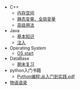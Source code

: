 - C++ 
	-  [内存空间](内存模型和名称空间.md)
	-  [静态变量、全局变量](C++小结.md)
	-  [高级用法](#)
- Java
	- [基本知识](#)
	- [注入](#)
- Operating System
	- [OS start](#)
- DataBase
  - [期末复习](数据库小结.md)
- python入门书籍
  - [Python编程:从入门到实践.pdf](https://github.com/fzhOS/Blog/tree/main/docs#:~:text=ago-,Python%E7%BC%96%E7%A8%8B%E4%BB%8E%E5%85%A5%E9%97%A8%E5%88%B0%E5%AE%9E%E8%B7%B5.pdf)
- [物语语录](物语语录.md)

